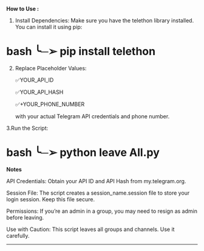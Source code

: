    **How to Use :**

1. Install Dependencies:
   Make sure you have the telethon library installed. You can install it using pip:
                        
bash
  ╰─➢ pip install telethon
==================================
  
2. Replace Placeholder Values:
   
    ✅YOUR_API_ID
   
    ✅YOUR_API_HASH
   
    ✅+YOUR_PHONE_NUMBER
   
      with your actual Telegram API credentials and phone number.
    
3.Run the Script:
  
bash
  ╰─➢ python leave All.py
===================================

**Notes**

API Credentials:
Obtain your API ID and API Hash from my.telegram.org.

Session File:
The script creates a session_name.session file to store your login session. Keep this file secure.

Permissions:
If you’re an admin in a group, you may need to resign as admin before leaving.

Use with Caution:
This script leaves all groups and channels. Use it carefully.
__________________________________________

